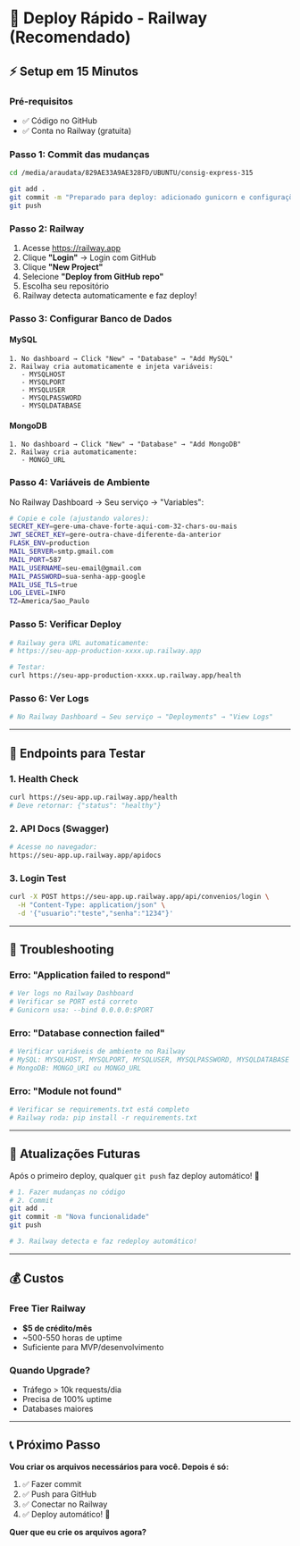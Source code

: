 # 🚀 Deploy Rápido - Railway (Recomendado)

## ⚡ Setup em 15 Minutos

### Pré-requisitos
- ✅ Código no GitHub
- ✅ Conta no Railway (gratuita)

### Passo 1: Commit das mudanças
```bash
cd /media/araudata/829AE33A9AE328FD/UBUNTU/consig-express-315

git add .
git commit -m "Preparado para deploy: adicionado gunicorn e configurações"
git push
```

### Passo 2: Railway
1. Acesse https://railway.app
2. Clique **"Login"** → Login com GitHub
3. Clique **"New Project"**
4. Selecione **"Deploy from GitHub repo"**
5. Escolha seu repositório
6. Railway detecta automaticamente e faz deploy!

### Passo 3: Configurar Banco de Dados

#### MySQL
```
1. No dashboard → Click "New" → "Database" → "Add MySQL"
2. Railway cria automaticamente e injeta variáveis:
   - MYSQLHOST
   - MYSQLPORT
   - MYSQLUSER
   - MYSQLPASSWORD
   - MYSQLDATABASE
```

#### MongoDB
```
1. No dashboard → Click "New" → "Database" → "Add MongoDB"
2. Railway cria automaticamente:
   - MONGO_URL
```

### Passo 4: Variáveis de Ambiente
No Railway Dashboard → Seu serviço → "Variables":

```bash
# Copie e cole (ajustando valores):
SECRET_KEY=gere-uma-chave-forte-aqui-com-32-chars-ou-mais
JWT_SECRET_KEY=gere-outra-chave-diferente-da-anterior
FLASK_ENV=production
MAIL_SERVER=smtp.gmail.com
MAIL_PORT=587
MAIL_USERNAME=seu-email@gmail.com
MAIL_PASSWORD=sua-senha-app-google
MAIL_USE_TLS=true
LOG_LEVEL=INFO
TZ=America/Sao_Paulo
```

### Passo 5: Verificar Deploy
```bash
# Railway gera URL automaticamente:
# https://seu-app-production-xxxx.up.railway.app

# Testar:
curl https://seu-app-production-xxxx.up.railway.app/health
```

### Passo 6: Ver Logs
```bash
# No Railway Dashboard → Seu serviço → "Deployments" → "View Logs"
```

---

## 🎯 Endpoints para Testar

### 1. Health Check
```bash
curl https://seu-app.up.railway.app/health
# Deve retornar: {"status": "healthy"}
```

### 2. API Docs (Swagger)
```bash
# Acesse no navegador:
https://seu-app.up.railway.app/apidocs
```

### 3. Login Test
```bash
curl -X POST https://seu-app.up.railway.app/api/convenios/login \
  -H "Content-Type: application/json" \
  -d '{"usuario":"teste","senha":"1234"}'
```

---

## 🐛 Troubleshooting

### Erro: "Application failed to respond"
```bash
# Ver logs no Railway Dashboard
# Verificar se PORT está correto
# Gunicorn usa: --bind 0.0.0.0:$PORT
```

### Erro: "Database connection failed"
```bash
# Verificar variáveis de ambiente no Railway
# MySQL: MYSQLHOST, MYSQLPORT, MYSQLUSER, MYSQLPASSWORD, MYSQLDATABASE
# MongoDB: MONGO_URI ou MONGO_URL
```

### Erro: "Module not found"
```bash
# Verificar se requirements.txt está completo
# Railway roda: pip install -r requirements.txt
```

---

## 🔄 Atualizações Futuras

Após o primeiro deploy, qualquer `git push` faz deploy automático! 🎉

```bash
# 1. Fazer mudanças no código
# 2. Commit
git add .
git commit -m "Nova funcionalidade"
git push

# 3. Railway detecta e faz redeploy automático!
```

---

## 💰 Custos

### Free Tier Railway
- **$5 de crédito/mês**
- ~500-550 horas de uptime
- Suficiente para MVP/desenvolvimento

### Quando Upgrade?
- Tráfego > 10k requests/dia
- Precisa de 100% uptime
- Databases maiores

---

## 📞 Próximo Passo

**Vou criar os arquivos necessários para você. Depois é só:**

1. ✅ Fazer commit
2. ✅ Push para GitHub
3. ✅ Conectar no Railway
4. ✅ Deploy automático! 🚀

**Quer que eu crie os arquivos agora?**
